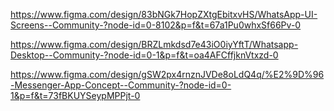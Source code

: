 https://www.figma.com/design/83bNGk7HopZXtgEbitxvHS/WhatsApp-UI-Screens--Community-?node-id=0-8102&p=f&t=67a1Pu0whxSf66Pv-0

https://www.figma.com/design/BRZLmkdsd7e43iO0iyYftT/Whatsapp-Desktop--Community-?node-id=0-1&p=f&t=oa4AFCffjknVtxzd-0

https://www.figma.com/design/gSW2px4rnznJVDe8oLdQ4q/%E2%9D%96-Messenger-App-Concept--Community-?node-id=0-1&p=f&t=73fBKUYSeypMPPjt-0
